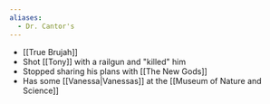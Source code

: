 ```yaml
---
aliases:
  - Dr. Cantor's
---
```

- [[True Brujah]]
- Shot [[Tony]] with a railgun and "killed" him
- Stopped sharing his plans with [[The New Gods]]
- Has some [[Vanessa|Vanessas]] at the [[Museum of Nature and Science]]
